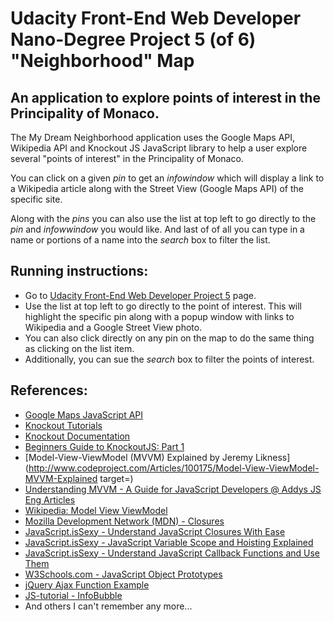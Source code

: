 # Udacity Front-End Web Developer Nano-Degree Project 5 (of 6) "Neighborhood" Map

## An application to explore points of interest in the Principality of Monaco.

The My Dream Neighborhood application uses the Google Maps API, Wikipedia API and Knockout JS JavaScript library to help a user explore several "points of interest" in the Principality of Monaco.

You can click on a given _pin_ to get an _infowindow_ which will display a link to a Wikipedia article along with the Street View (Google Maps API) of the specific site.

Along with the _pins_ you can also use the list at top left to go directly to the _pin_ and _infowwindow_ you would like. And last of of all you can type in a name or portions of a name into the _search_ box to filter the list.

## Running instructions:
* Go to [Udacity Front-End Web Developer Project 5](http://cygnusx1z.github.io) page. 
* Use the list at top left to go directly to the point of interest. This will highlight the specific pin along with a popup window with links to Wikipedia and a Google Street View photo. 
* You can also click directly on any pin on the map to do the same thing as clicking on the list item. 
* Additionally, you can sue the _search_ box to filter the points of interest. 

## References:

*   [Google Maps JavaScript API](https://developers.google.com/maps/documentation/javascript/)
*   [Knockout Tutorials](http://learn.knockoutjs.com/#/?tutorial=intro)
*   [Knockout Documentation](http://knockoutjs.com/documentation/introduction.html)
*   [Beginners Guide to KnockoutJS: Part 1](http://www.sitepoint.com/beginners-guide-to-knockoutjs-part-1/)
*   [Model-View-ViewModel (MVVM) Explained by Jeremy Likness](http://www.codeproject.com/Articles/100175/Model-View-ViewModel-MVVM-Explained target=)
*   [Understanding MVVM - A Guide for JavaScript Developers @ Addys JS Eng Articles](http://addyosmani.com/blog/understanding-mvvm-a-guide-for-javascript-developers/)
*   [Wikipedia: Model View ViewModel](https://en.wikipedia.org/wiki/Model_View_ViewModel)
*   [Mozilla Development Network (MDN) - Closures](https://developer.mozilla.org/en-US/docs/Web/JavaScript/Closures)
*   [JavaScript.isSexy - Understand JavaScript Closures With Ease](http://javascriptissexy.com/understand-javascript-closures-with-ease/)
*   [JavaScript.isSexy - JavaScript Variable Scope and Hoisting Explained](http://javascriptissexy.com/javascript-variable-scope-and-hoisting-explained/)
*   [JavaScript.isSexy - Understand JavaScript Callback Functions and Use Them](http://javascriptissexy.com/understand-javascript-callback-functions-and-use-them/)
*   [W3Schools.com - JavaScript Object Prototypes](http://www.w3schools.com/js/js_object_prototypes.asp)
*   [jQuery Ajax Function Example](http://www.jquery4u.com/function-demos/index.php?function=ajax)
*   [JS-tutorial - InfoBubble](http://js-tutorial.com/infobubble-47)
*   And others I can't remember any more...